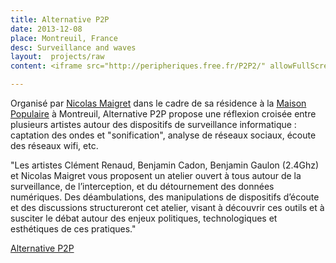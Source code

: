 ```yaml
---
title: Alternative P2P
date: 2013-12-08
place: Montreuil, France
desc: Surveillance and waves
layout:  projects/raw
content: <iframe src="http://peripheriques.free.fr/P2P2/" allowFullScreen="true" quality="high" width="100%" height="600px" align="middle" allowScriptAccess="always" frameborder="0"></iframe>

---
```



Organisé par [Nicolas Maigret](http://peripheriques.free.fr) dans le cadre de sa résidence à la [Maison Populaire](www.maisonpop.fr) à Montreuil, Alternative P2P propose une réflexion croisée entre plusieurs artistes autour des dispositifs de surveillance informatique : captation des ondes et "sonification", analyse de réseaux sociaux, écoute des réseaux wifi, etc.

"Les artistes Clément Renaud, Benjamin Cadon, Benjamin Gaulon (2.4Ghz) et Nicolas Maigret vous proposent un atelier ouvert à tous autour de la surveillance, de l’interception, et du détournement des données numériques. Des déambulations, des manipulations de dispositifs d’écoute et des discussions structureront cet atelier, visant à découvrir ces outils et à susciter le débat autour des enjeux politiques, technologiques et esthétiques de ces pratiques."

[Alternative P2P](http://peripheriques.free.fr/P2P2/)
